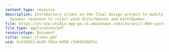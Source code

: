 ```yaml
---
content_type: resource
description: Introductory slides on the final design project to modify a tall building?s
  dynamic response to reject wind disturbances and earthquakes.
file: https://ol-ocw-studio-app-qa.s3.amazonaws.com/courses/2-004-systems-modeling-and-control-ii-fall-2007/5c6193b1dc457b1a4d50cfe60226bf2c_tower_slides.pdf
file_type: application/pdf
resourcetype: Document
title: tower_slides.pdf
uid: 5c6193b1-dc45-7b1a-4d50-cfe60226bf2c
---
```

